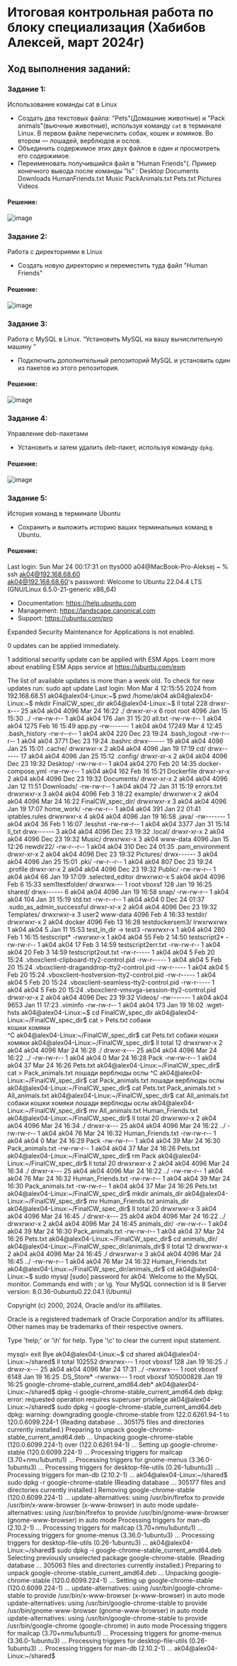 # Итоговая контрольная работа по блоку специализация (Хабибов Алексей, март 2024г)

## Ход выполнения заданий:

### Задание 1:

Использование команды cat в Linux
   - Создать два текстовых файла: "Pets"(Домашние животные) и "Pack animals"(вьючные животные), используя команду `cat` в терминале Linux. В первом файле перечислить собак, кошек и хомяков. Во втором — лошадей, верблюдов и ослов.
   - Объединить содержимое этих двух файлов в один и просмотреть его содержимое.
   - Переименовать получившийся файл в "Human Friends"(.
Пример конечного вывода после команды “ls” :
Desktop Documents Downloads  HumanFriends.txt  Music  PackAnimals.txt  Pets.txt  Pictures  Videos

#### Решение:
![image](Задание%201.png)

### Задание 2:

Работа с директориями в Linux
   - Создать новую директорию и переместить туда файл "Human Friends"

#### Решение:
![image](Задание%202.png)

### Задание 3:

Работа с MySQL в Linux. “Установить MySQL на вашу вычислительную машину ”
   - Подключить дополнительный репозиторий MySQL и установить один из пакетов из этого репозитория.

#### Решение:
![image](Задание%203.png)

### Задание 4:

Управление deb-пакетами
   - Установить и затем удалить deb-пакет, используя команду `dpkg`.

#### Решение:
![image](Задание%204.png)

### Задание 5:

История команд в терминале Ubuntu
   - Сохранить и выложить историю ваших терминальных команд в Ubuntu.

#### Решение:
Last login: Sun Mar 24 00:17:31 on ttys000
a04@MacBook-Pro-Aleksej ~ % ssh ak04@192.168.68.60           
ak04@192.168.68.60's password: 
Welcome to Ubuntu 22.04.4 LTS (GNU/Linux 6.5.0-21-generic x86_64)

 * Documentation:  https://help.ubuntu.com
 * Management:     https://landscape.canonical.com
 * Support:        https://ubuntu.com/pro

Expanded Security Maintenance for Applications is not enabled.

0 updates can be applied immediately.

1 additional security update can be applied with ESM Apps.
Learn more about enabling ESM Apps service at https://ubuntu.com/esm


The list of available updates is more than a week old.
To check for new updates run: sudo apt update
Last login: Mon Mar  4 12:15:55 2024 from 192.168.68.51
ak04@alex04-Linux:~$ pwd
/home/ak04
ak04@alex04-Linux:~$ mkdir FinalCW_spec_dir
ak04@alex04-Linux:~$ ll
total 228
drwxr-x--- 25 ak04  ak04      4096 Mar 24 16:22 ./
drwxr-xr-x  6 root  root      4096 Jan 15 15:30 ../
-rw-rw-r--  1 ak04  ak04       176 Jan 31 15:20 all.txt
-rw-rw-r--  1 ak04  ak04      1275 Feb 16 15:49 app.py
-rw-------  1 ak04  ak04     17249 Mar  4 12:45 .bash_history
-rw-r--r--  1 ak04  ak04       220 Dec 23 19:24 .bash_logout
-rw-r--r--  1 ak04  ak04      3771 Dec 23 19:24 .bashrc
drwx------ 19 ak04  ak04      4096 Jan 25 15:01 .cache/
drwxrwxr-x  2 ak04  ak04      4096 Jan 19 17:19 cd/
drwx------ 17 ak04  ak04      4096 Jan 25 15:12 .config/
drwxr-xr-x  2 ak04  ak04      4096 Dec 23 19:32 Desktop/
-rw-rw-r--  1 ak04  ak04       270 Feb 20 14:35 docker-compose.yml
-rw-rw-r--  1 ak04  ak04       162 Feb 16 15:21 Dockerfile
drwxr-xr-x  2 ak04  ak04      4096 Dec 23 19:32 Documents/
drwxr-xr-x  2 ak04  ak04      4096 Jan 12 11:51 Downloads/
-rw-rw-r--  1 ak04  ak04        72 Jan 31 15:19 errors.txt
drwxrwxr-x  3 ak04  ak04      4096 Feb  3 18:22 example/
drwxrwxr-x  2 ak04  ak04      4096 Mar 24 16:22 FinalCW_spec_dir/
drwxrwxr-x  3 ak04  ak04      4096 Jan 19 17:07 home_work/
-rw-rw-r--  1 ak04  ak04       391 Jan 22 01:41 iptables.rules
drwxrwxr-x  4 ak04  ak04      4096 Jan 19 16:58 .java/
-rw-------  1 ak04  ak04        36 Feb  1 16:07 .lesshst
-rw-rw-r--  1 ak04  ak04      3377 Jan 31 15:14 ll_txt
drwx------  3 ak04  ak04      4096 Dec 23 19:32 .local/
drwxr-xr-x  2 ak04  ak04      4096 Dec 23 19:32 Music/
drwxrwxr-x  3 ak04  www-data  4096 Jan 15 12:26 newdir22/
-rw-r--r--  1 ak04  ak04       310 Dec 24 01:35 .pam_environment
drwxr-xr-x  2 ak04  ak04      4096 Dec 23 19:32 Pictures/
drwx------  3 ak04  ak04      4096 Jan 25 15:01 .pki/
-rw-r--r--  1 ak04  ak04       807 Dec 23 19:24 .profile
drwxr-xr-x  2 ak04  ak04      4096 Dec 23 19:32 Public/
-rw-rw-r--  1 ak04  ak04        66 Jan 19 17:09 .selected_editor
drwxrwxr-x  5 ak04  ak04      4096 Feb  6 15:33 sem1testfolder/
drwxrwx---  1 root  vboxsf     128 Jan 19 16:25 shared/
drwx------  6 ak04  ak04      4096 Jan 19 16:58 snap/
-rw-rw-r--  1 ak04  ak04       104 Jan 31 15:19 std.txt
-rw-r--r--  1 ak04  ak04         0 Dec 24 01:37 .sudo_as_admin_successful
drwxr-xr-x  2 ak04  ak04      4096 Dec 23 19:32 Templates/
drwxrwxr-x  3 user2 www-data  4096 Feb  4 16:33 testdir/
drwxrwxr-x  2 ak04  docker    4096 Feb 13 16:28 testdockersem3/
lrwxrwxrwx  1 ak04  ak04         5 Jan 11 15:53 test_ln_dir -> test3
-rwxrwxr-x  1 ak04  ak04       280 Feb  1 16:15 testscript*
-rwxrwxr-x  1 ak04  ak04        55 Feb  2 14:50 testscript2*
-rw-rw-r--  1 ak04  ak04        17 Feb  3 14:59 testscript2err.txt
-rw-rw-r--  1 ak04  ak04        20 Feb  3 14:59 testscript2out.txt
-rw-r-----  1 ak04  ak04         5 Feb 20 15:24 .vboxclient-clipboard-tty2-control.pid
-rw-r-----  1 ak04  ak04         5 Feb 20 15:24 .vboxclient-draganddrop-tty2-control.pid
-rw-r-----  1 ak04  ak04         5 Feb 20 15:24 .vboxclient-hostversion-tty2-control.pid
-rw-r-----  1 ak04  ak04         5 Feb 20 15:24 .vboxclient-seamless-tty2-control.pid
-rw-r-----  1 ak04  ak04         5 Feb 20 15:24 .vboxclient-vmsvga-session-tty2-control.pid
drwxr-xr-x  2 ak04  ak04      4096 Dec 23 19:32 Videos/
-rw-------  1 ak04  ak04      9653 Jan 11 17:23 .viminfo
-rw-rw-r--  1 ak04  ak04       173 Jan 19 16:02 .wget-hsts
ak04@alex04-Linux:~$ cd FinalCW_spec_dir
ak04@alex04-Linux:~/FinalCW_spec_dir$ cat > Pets.txt
собаки                                
кошки
хомяки        
^C
ak04@alex04-Linux:~/FinalCW_spec_dir$ cat Pets.txt 
собаки
кошки
хомяки
ak04@alex04-Linux:~/FinalCW_spec_dir$ ll
total 12
drwxrwxr-x  2 ak04 ak04 4096 Mar 24 16:28 ./
drwxr-x--- 25 ak04 ak04 4096 Mar 24 16:22 ../
-rw-rw-r--  1 ak04 ak04    0 Mar 24 16:28 Pack
-rw-rw-r--  1 ak04 ak04   37 Mar 24 16:26 Pets.txt
ak04@alex04-Linux:~/FinalCW_spec_dir$ cat > Pack_animals.txt
лошади
верблюды
ослы
^C
ak04@alex04-Linux:~/FinalCW_spec_dir$ cat Pack_animals.txt
лошади
верблюды
ослы
ak04@alex04-Linux:~/FinalCW_spec_dir$ cat Pets.txt Pack_animals.txt > All_animals.txt
ak04@alex04-Linux:~/FinalCW_spec_dir$ cat All_animals.txt 
собаки
кошки
хомяки
лошади
верблюды
ослы
ak04@alex04-Linux:~/FinalCW_spec_dir$ mv All_animals.txt Human_Friends.txt
ak04@alex04-Linux:~/FinalCW_spec_dir$ ll
total 20
drwxrwxr-x  2 ak04 ak04 4096 Mar 24 16:34 ./
drwxr-x--- 25 ak04 ak04 4096 Mar 24 16:22 ../
-rw-rw-r--  1 ak04 ak04   76 Mar 24 16:32 Human_Friends.txt
-rw-rw-r--  1 ak04 ak04    0 Mar 24 16:29 Pack
-rw-rw-r--  1 ak04 ak04   39 Mar 24 16:30 Pack_animals.txt
-rw-rw-r--  1 ak04 ak04   37 Mar 24 16:26 Pets.txt
ak04@alex04-Linux:~/FinalCW_spec_dir$ rm Pack
ak04@alex04-Linux:~/FinalCW_spec_dir$ ll
total 20
drwxrwxr-x  2 ak04 ak04 4096 Mar 24 16:34 ./
drwxr-x--- 25 ak04 ak04 4096 Mar 24 16:22 ../
-rw-rw-r--  1 ak04 ak04   76 Mar 24 16:32 Human_Friends.txt
-rw-rw-r--  1 ak04 ak04   39 Mar 24 16:30 Pack_animals.txt
-rw-rw-r--  1 ak04 ak04   37 Mar 24 16:26 Pets.txt
ak04@alex04-Linux:~/FinalCW_spec_dir$ mkdir animals_dir
ak04@alex04-Linux:~/FinalCW_spec_dir$ mv Human_Friends.txt animals_dir
ak04@alex04-Linux:~/FinalCW_spec_dir$ ll
total 20
drwxrwxr-x  3 ak04 ak04 4096 Mar 24 16:45 ./
drwxr-x--- 25 ak04 ak04 4096 Mar 24 16:22 ../
drwxrwxr-x  2 ak04 ak04 4096 Mar 24 16:45 animals_dir/
-rw-rw-r--  1 ak04 ak04   39 Mar 24 16:30 Pack_animals.txt
-rw-rw-r--  1 ak04 ak04   37 Mar 24 16:26 Pets.txt
ak04@alex04-Linux:~/FinalCW_spec_dir$ cd animals_dir/
ak04@alex04-Linux:~/FinalCW_spec_dir/animals_dir$ ll
total 12
drwxrwxr-x 2 ak04 ak04 4096 Mar 24 16:45 ./
drwxrwxr-x 3 ak04 ak04 4096 Mar 24 16:45 ../
-rw-rw-r-- 1 ak04 ak04   76 Mar 24 16:32 Human_Friends.txt
ak04@alex04-Linux:~/FinalCW_spec_dir/animals_dir$ cd
ak04@alex04-Linux:~$ sudo mysql
[sudo] password for ak04: 
Welcome to the MySQL monitor.  Commands end with ; or \g.
Your MySQL connection id is 8
Server version: 8.0.36-0ubuntu0.22.04.1 (Ubuntu)

Copyright (c) 2000, 2024, Oracle and/or its affiliates.

Oracle is a registered trademark of Oracle Corporation and/or its
affiliates. Other names may be trademarks of their respective
owners.

Type 'help;' or '\h' for help. Type '\c' to clear the current input statement.

mysql> exit
Bye
ak04@alex04-Linux:~$ cd shared
ak04@alex04-Linux:~/shared$ ll
total 102552
drwxrwx---  1 root vboxsf       128 Jan 19 16:25 ./
drwxr-x--- 25 ak04 ak04        4096 Mar 24 17:31 ../
-rwxrwx---  1 root vboxsf      6148 Jan 19 16:25 .DS_Store*
-rwxrwx---  1 root vboxsf 105000828 Jan 19 16:25 google-chrome-stable_current_amd64.deb*
ak04@alex04-Linux:~/shared$ dpkg -i google-chrome-stable_current_amd64.deb 
dpkg: error: requested operation requires superuser privilege
ak04@alex04-Linux:~/shared$ sudo dpkg -i google-chrome-stable_current_amd64.deb 
dpkg: warning: downgrading google-chrome-stable from 122.0.6261.94-1 to 120.0.6099.224-1
(Reading database ... 305175 files and directories currently installed.)
Preparing to unpack google-chrome-stable_current_amd64.deb ...
Unpacking google-chrome-stable (120.0.6099.224-1) over (122.0.6261.94-1) ...
Setting up google-chrome-stable (120.0.6099.224-1) ...
Processing triggers for mailcap (3.70+nmu1ubuntu1) ...
Processing triggers for gnome-menus (3.36.0-1ubuntu3) ...
Processing triggers for desktop-file-utils (0.26-1ubuntu3) ...
Processing triggers for man-db (2.10.2-1) ...
ak04@alex04-Linux:~/shared$ sudo dpkg -r google-chrome-stable 
(Reading database ... 305177 files and directories currently installed.)
Removing google-chrome-stable (120.0.6099.224-1) ...
update-alternatives: using /usr/bin/firefox to provide /usr/bin/x-www-browser (x-www-browser) in auto mode
update-alternatives: using /usr/bin/firefox to provide /usr/bin/gnome-www-browser (gnome-www-browser) in auto mode
Processing triggers for man-db (2.10.2-1) ...
Processing triggers for mailcap (3.70+nmu1ubuntu1) ...
Processing triggers for gnome-menus (3.36.0-1ubuntu3) ...
Processing triggers for desktop-file-utils (0.26-1ubuntu3) ...
ak04@alex04-Linux:~/shared$ sudo dpkg -i google-chrome-stable_current_amd64.deb 
Selecting previously unselected package google-chrome-stable.
(Reading database ... 305063 files and directories currently installed.)
Preparing to unpack google-chrome-stable_current_amd64.deb ...
Unpacking google-chrome-stable (120.0.6099.224-1) ...
Setting up google-chrome-stable (120.0.6099.224-1) ...
update-alternatives: using /usr/bin/google-chrome-stable to provide /usr/bin/x-www-browser (x-www-browser) in auto mode
update-alternatives: using /usr/bin/google-chrome-stable to provide /usr/bin/gnome-www-browser (gnome-www-browser) in auto mode
update-alternatives: using /usr/bin/google-chrome-stable to provide /usr/bin/google-chrome (google-chrome) in auto mode
Processing triggers for mailcap (3.70+nmu1ubuntu1) ...
Processing triggers for gnome-menus (3.36.0-1ubuntu3) ...
Processing triggers for desktop-file-utils (0.26-1ubuntu3) ...
Processing triggers for man-db (2.10.2-1) ...
ak04@alex04-Linux:~/shared$ 
